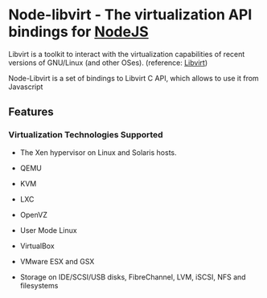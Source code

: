 # Node-libvirt - The virtualization API bindings for [NodeJS][nodejs_home]
Libvirt is a toolkit to interact with the virtualization capabilities
of recent versions of GNU/Linux (and other OSes). (reference: [Libvirt][libvirt_home])

Node-Libvirt is a set of bindings to Libvirt C API, which allows to use it from Javascript

## Features
### Virtualization Technologies Supported
   * The Xen hypervisor on Linux and Solaris hosts.
   * QEMU
   * KVM
   * LXC
   * OpenVZ
   * User Mode Linux
   * VirtualBox
   * VMware ESX and GSX



   * Storage on IDE/SCSI/USB disks, FibreChannel, LVM, iSCSI, NFS and filesystems

[nodejs_home]: http://www.nodejs.org
[libvirt_home]: http://www.libvirt.org

